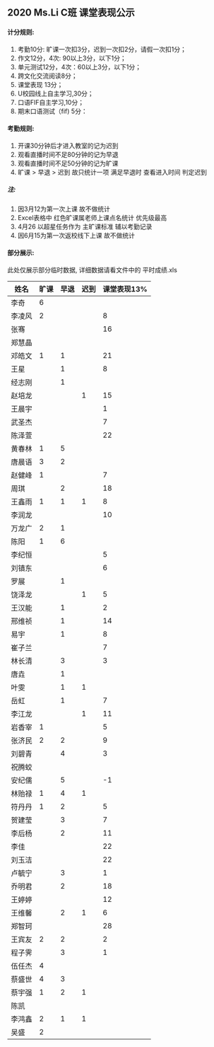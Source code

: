 ## 2020 Ms.Li C班 课堂表现公示



#### 计分规则:

1. 考勤10分: 旷课一次扣3分，迟到一次扣2分，请假一次扣1分；     
2. 作文12分，4次:  90以上3分，以下1分；
3. 单元测试12分，4次：60以上3分，以下1分；       
4. 跨文化交流阅读8分；     
5. 课堂表现 13分；         
6. U校园线上自主学习,30分；                      
7. 口语FIF自主学习,10分；   
8. 期末口语测试（fif) 5分：



#### 考勤规则:

1. 开课30分钟后才进入教室的记为迟到
2. 观看直播时间不足80分钟的记为早退
3. 观看直播时间不足50分钟的记为旷课
4. 旷课 > 早退 > 迟到 故只统计一项 满足早退时 查看进入时间 判定迟到

##### 注: 

1. 因3月12为第一次上课 故不做统计
2. Excel表格中 红色旷课属老师上课点名统计 优先级最高
3. 4月26 以超星任务作为 主旷课标准 辅以考勤记录 
4. 因6月15为第一次返校线下上课 故不做统计



#### 部分展示:

此处仅展示部分临时数据, 详细数据请看文件中的 平时成绩.xls

| 姓名   | 旷课 | 早退 | 迟到 | 课堂表现13% |
| ------ | ---- | ---- | ---- | ----------- |
| 李奇   | 6    |      |      |             |
| 李凌风 | 2    |      |      | 8           |
| 张骞   |      |      |      | 16          |
| 郑慧晶 |      |      |      |             |
| 邓皓文 | 1    | 1    |      | 21          |
| 王星   |      | 1    |      | 8           |
| 经志刚 |      | 1    |      |             |
| 赵培龙 |      |      | 1    | 15          |
| 王晨宇 |      |      |      | 1           |
| 武圣杰 |      |      |      | 7           |
| 陈泽萱 |      |      |      | 22          |
| 黄春林 | 1    | 5    |      |             |
| 唐晨语 | 3    | 2    |      |             |
| 赵健峰 | 1    |      |      | 7           |
| 周琪   |      | 2    |      | 18          |
| 王鑫雨 | 1    | 1    | 1    | 8           |
| 李润龙 |      |      |      | 10          |
| 万龙广 | 2    | 1    |      |             |
| 陈阳   | 1    | 6    |      |             |
| 李纪恒 |      |      |      | 5           |
| 刘镇东 |      |      |      | 6           |
| 罗展   |      | 1    |      |             |
| 饶泽龙 |      |      | 1    | 5           |
| 王汉能 |      | 1    |      | 2           |
| 邢维祯 |      | 1    |      | 14          |
| 易宇   |      | 1    |      | 8           |
| 崔子兰 |      |      |      | 7           |
| 林长清 |      | 3    |      | 3           |
| 唐垚   |      | 1    |      |             |
| 叶雯   |      | 1    | 1    |             |
| 岳虹   |      | 1    |      | 7           |
| 李江龙 |      |      | 1    | 11          |
| 岩香宰 | 1    |      |      | 5           |
| 张济民 | 2    | 2    |      | 9           |
| 刘碧青 |      | 4    |      | 3           |
| 祝腾蛟 |      |      |      |             |
| 安纪儒 |      | 5    |      | -1          |
| 林贻禄 | 1    | 4    | 1    |             |
| 符丹丹 | 1    | 2    |      | 5           |
| 贺建莹 |      | 3    |      | 7           |
| 李后杨 |      | 2    |      | 11          |
| 李佳   |      |      |      | 22          |
| 刘玉洁 |      |      |      | 22          |
| 卢毓宁 |      | 3    |      | 1           |
| 乔明君 |      | 2    |      | 18          |
| 王婷婷 |      |      |      | 12          |
| 王维馨 |      | 2    | 1    | 6           |
| 郑智珂 |      |      |      | 28          |
| 王宾友 | 2    | 2    |      | 2           |
| 程子霁 |      | 3    |      | 1           |
| 伍任杰 | 4    |      |      |             |
| 蔡盛世 | 4    | 3    |      |             |
| 蔡宇强 | 1    | 2    | 1    |             |
| 陈凯   |      |      |      |             |
| 李鸿鑫 | 2    | 1    | 1    |             |
| 吴盛   | 2    |      |      |             |